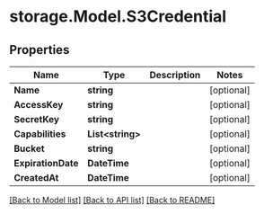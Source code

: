 # storage.Model.S3Credential

## Properties

Name | Type | Description | Notes
------------ | ------------- | ------------- | -------------
**Name** | **string** |  | [optional] 
**AccessKey** | **string** |  | [optional] 
**SecretKey** | **string** |  | [optional] 
**Capabilities** | **List&lt;string&gt;** |  | [optional] 
**Bucket** | **string** |  | [optional] 
**ExpirationDate** | **DateTime** |  | [optional] 
**CreatedAt** | **DateTime** |  | [optional] 

[[Back to Model list]](../README.md#documentation-for-models) [[Back to API list]](../README.md#documentation-for-api-endpoints) [[Back to README]](../README.md)

